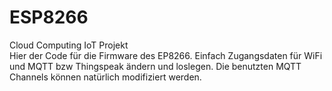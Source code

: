 # ESP8266
Cloud Computing IoT Projekt
<br>Hier der Code für die Firmware des EP8266. Einfach Zugangsdaten für WiFi und MQTT bzw Thingspeak ändern und loslegen. Die benutzten MQTT Channels können natürlich modifiziert werden.
